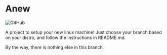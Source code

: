 # Anew

![GitHub](https://img.shields.io/github/license/AryanMangale/Anew?style=for-the-badge)

A project to setup your new linux machine!
Just choose your branch based on your distro, and follow the instructions in README.md.

By the way, there is nothing else in this branch.
